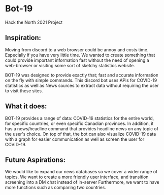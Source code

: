 # Bot-19
Hack the North 2021 Project

## Inspiration: 
  Moving from discord to a web browser could be annoy and costs time. Especially if you have very little time.
  We wanted to create something that could provide important information fast without the need of opening a web-browser or 
  visiting some sort of sketchy statistics website.
  
  BOT-19 was designed to provide exactly that; fast and accurate information on the fly with simple commands. This discord bot
  uses APIs for COVID-19 statistics as well as News sources to extract data without requiring the user to visit these sites.

## What it does:
  BOT-19 provides a range of data: COVID-19 statistics for the entire world, for specific countries, or even specific Canadian provinces. 
  In addition, it has a news/headline command that provides headline news on any topic of the user's choice. 
  On top of that, the bot can also visualize COVID-19 data with a graph for easier communication as well as screen the user for COVID-19.
  
## Future Aspirations:
  We would like to expand our news databases so we cover a wider range of topics.
  We want to create a more friendly user interface, and transition screening into a DM chat instead of in-server
  Furthermore, we want to have more functions such as comparing two countries.

